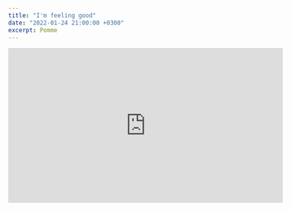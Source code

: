 ```yaml
---
title: "I'm feeling good"
date: "2022-01-24 21:00:00 +0300"
excerpt: Pomme
---
```


<div class="video-wrapper">
    <iframe width="560" height="315" src="https://www.youtube.com/embed/Edwsf-8F3sI" title="YouTube video player" frameborder="0" allow="accelerometer; autoplay; clipboard-write; encrypted-media; gyroscope; picture-in-picture" allowfullscreen></iframe>
</div>
